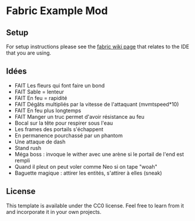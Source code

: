 # Fabric Example Mod

## Setup

For setup instructions please see the [fabric wiki page](https://fabricmc.net/wiki/tutorial:setup) that relates to the IDE that you are using.

## Idées

* FAIT Les fleurs qui font faire un bond
* FAIT Sable = lenteur
* FAIT En feu = rapidité
* FAIT Dégâts multipliés par la vitesse de l'attaquant (mvmtspeed*10)
* FAIT En feu plus longtemps
* FAIT Manger un truc permet d'avoir résistance au feu
* Bocal sur la tête pour respirer sous l'eau
* Les frames des portails s'échappent
* En permanence pourchassé par un phantom
* Une attaque de dash
* Stand rush
* Méga boss : invoque le wither avec une arène si le portail de l'end est rempli
* Quand il pleut on peut voler comme Neo si on tape "woah"
* Baguette magique : attirer les entités, s'attirer à elles (sneak)

## License

This template is available under the CC0 license. Feel free to learn from it and incorporate it in your own projects.
